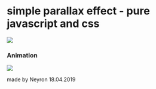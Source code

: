 # simple parallax effect - pure javascript and css
![](https://github.com/neyron163/parallax-effect-pure-javascript-css/blob/master/howIsItLooking.png)

### Animation
![](https://github.com/neyron163/parallax-effect-pure-javascript-css/blob/master/animation.gif)

made by Neyron 18.04.2019